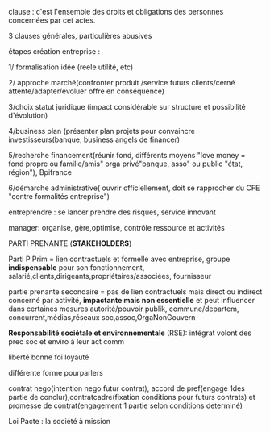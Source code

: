 clause : c'est l'ensemble des droits et obligations des personnes concernées par cet actes.



3 clauses générales, particulières abusives



étapes création entreprise :

1/ formalisation idée (reele utilité, etc)

2/ approche marché(confronter produit /service futurs clients/cerné attente/adapter/evoluer offre en conséquence)

3/choix statut juridique (impact considérable sur structure et possibilité d'évolution)

4/business plan (présenter plan projets pour convaincre investisseurs(banque, business angels de financer)

5/recherche financement(réunir fond, différents moyens "love money = fond propre ou famille/amis" orga privé"banque, asso" ou public "état, région"), Bpifrance

6/démarche administrative( ouvrir officiellement, doit se rapprocher du CFE "centre formalités entreprise")



entreprendre : se lancer prendre des risques, service innovant

manager: organise, gère,optimise, contrôle ressource et activités

PARTI PRENANTE (**STAKEHOLDERS**)

Parti P Prim = lien contractuels et formelle avec entreprise, groupe **indispensable** pour son fonctionnement, salarié,clients,dirigeants,propriétaires/associées, fournisseur

partie prenante secondaire = pas de lien contractuels mais direct ou indirect concerné par activité, **impactante mais non essentielle** et peut influencer dans certaines mesures autorité/pouvoir publik, commune/departem, concurrent,médias,réseaux soc,assoc,OrgaNonGouvern

**Responsabilité sociétale et environnementale** (RSE): intégrat volont des preo soc et enviro à leur act comm



liberté bonne foi loyauté

différente forme pourparlers

contrat nego(intention nego futur contrat), accord de pref(engage 1des partie de conclur),contratcadre(fixation conditions pour futurs contrats) et promesse de contrat(engagement 1 partie selon conditions determiné)

Loi Pacte : la société à mission
